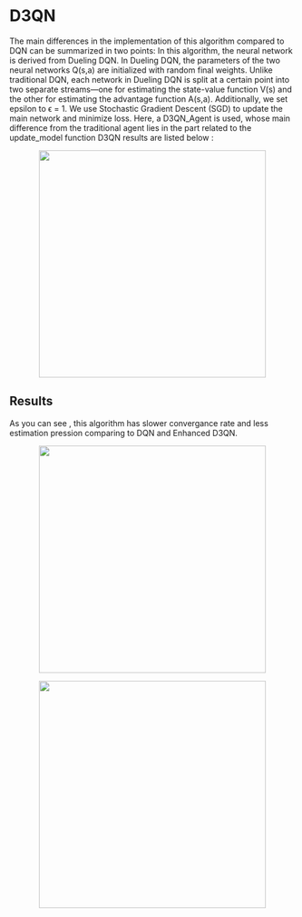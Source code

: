 # D3QN
The main differences in the implementation of this algorithm compared to DQN can be summarized in two points:
In this algorithm, the neural network is derived from Dueling DQN. In Dueling DQN, the parameters of the two neural networks Q(s,a) are initialized with random final weights. Unlike traditional DQN, each network in Dueling DQN is split at a certain point into two separate streams—one for estimating the state-value function V(s) and the other for estimating the advantage function A(s,a). Additionally, we set epsilon to ϵ = 1. We use Stochastic Gradient Descent (SGD) to update the main network and minimize loss.
Here, a D3QN_Agent is used, whose main difference from the traditional agent lies in the part related to the update_model function
D3QN results are listed below :

<p align="center">
  <img src="https://github.com/user-attachments/assets/000d8ee0-d653-4375-b109-4efe7922a5bf" width ="400">
</p>

## Results 
As you can see , this algorithm has slower convergance rate and less estimation pression comparing to DQN and Enhanced D3QN.
<p align="center">
  <img src="https://github.com/user-attachments/assets/62bcd0c2-e111-4978-8500-60b7cf7f0979" width ="400">
</p>

<p align="center">
  <img src="https://github.com/user-attachments/assets/e4e7e398-3b79-4fd8-8b7c-219481340d0d" width ="400">
</p>
